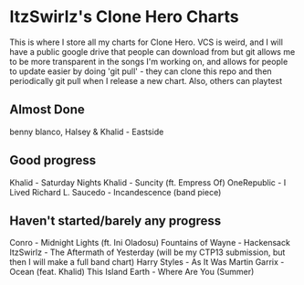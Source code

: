 # ItzSwirlz's Clone Hero Charts

This is where I store all my charts for Clone Hero. VCS is weird, and I will have a public google drive that people can download from but git allows me to be more transparent in the songs I'm working on, and allows for people to update easier by doing 'git pull' - they can clone this repo and then periodically git pull when I release a new chart. Also, others can playtest


## Almost Done
benny blanco, Halsey & Khalid - Eastside

## Good progress
Khalid - Saturday Nights
Khalid - Suncity (ft. Empress Of)
OneRepublic - I Lived
Richard L. Saucedo - Incandescence (band piece)

## Haven't started/barely any progress
Conro - Midnight Lights (ft. Ini Oladosu)
Fountains of Wayne - Hackensack
ItzSwirlz - The Aftermath of Yesterday (will be my CTP13 submission, but then I will make a full band chart)
Harry Styles - As It Was
Martin Garrix - Ocean (feat. Khalid)
This Island Earth - Where Are You (Summer)
